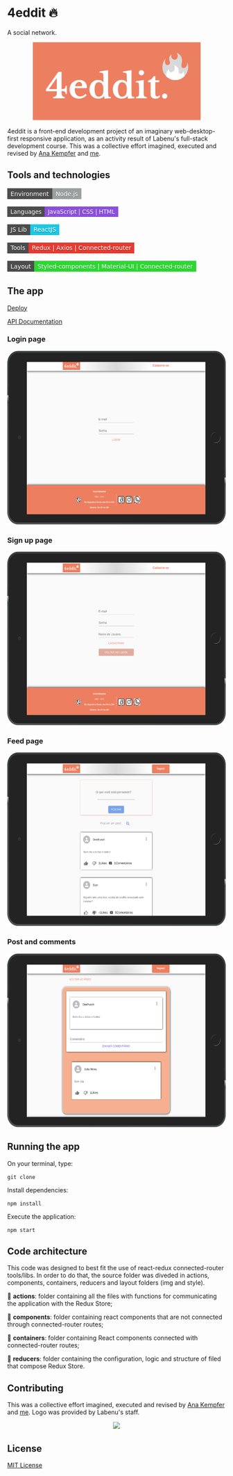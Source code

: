 
# 4eddit :fire:
A social network.

<p align="center">
<img src="https://github.com/Meira-JH/4eddit/blob/master/src/img/logo.png"/>
</p>

4eddit is a front-end development project of an imaginary web-desktop-first responsive application, as an activity result of Labenu's full-stack development course. This was a collective effort imagined, executed and revised by [Ana Kempfer](https://github.com/skempfer) and [me](https://github.com/Meira-JH).


## Tools and technologies

![Node.js environment](https://github.com/Meira-JH/futureEats/blob/master/futureEats/src/imgs/EnvironmentNodejs.png)

![Languages JS CSS HTML](https://github.com/Meira-JH/futureEats/blob/master/futureEats/src/imgs/languages.png)

![React Lib](https://github.com/Meira-JH/futureEats/blob/master/futureEats/src/imgs/JSLibReactJS.png)

![Dev tools](https://github.com/Meira-JH/futureEats/blob/master/futureEats/src/imgs/tools.png) 

![Layout tools](https://github.com/Meira-JH/futureEats/blob/master/futureEats/src/imgs/layout.png)

## The app

[Deploy]()

[API Documentation](https://documenter.getpostman.com/view/674905/SzYXXKEE?version=latest#08adf102-4d87-4f70-9dc3-b3c321b29739)

### Login page


<p align="center">
<img height="400px" src="https://github.com/Meira-JH/4eddit/blob/master/src/img/localhost_3000_(iPad)%20(4).png"/>
</p>

### Sign up page

<p align="center">
<img height="400px" src="https://github.com/Meira-JH/4eddit/blob/master/src/img/localhost_3000_(iPad)%20(2).png"/>
</p>


### Feed page

<p align="center">
<img height="400px" src="https://github.com/Meira-JH/4eddit/blob/master/src/img/localhost_3000_(iPad).png"/>
</p>

### Post and comments

<p align="center">
<img height="400px" src="https://github.com/Meira-JH/4eddit/blob/master/src/img/localhost_3000_feed(iPad).png"/>
</p>

## Running the app

On your terminal, type:

```
git clone 
```

Install dependencies:
```
npm install
```

Execute the application:
```
npm start 
```

## Code architecture
This code was designed to best fit the use of react-redux connected-router tools/libs. In order to do that, the source folder was diveded in actions, components, containers, reducers and layout folders (img and style).

:small_blue_diamond: **actions**: folder containing all the files with functions for communicating the application with the Redux Store;

:small_blue_diamond: **components**: folder containing react components that are not connected through connected-router routes;

:small_blue_diamond: **containers**: folder containing React components connected with connected-router routes;

:small_blue_diamond: **reducers**: folder containing the configuration, logic and structure of filed that compose Redux Store.

## Contributing
This was a collective effort imagined, executed and revised by [Ana Kempfer](https://github.com/skempfer) and [me](https://github.com/Meira-JH). Logo was provided by Labenu's staff.

<p align="center">
<img src="https://uploads-ssl.webflow.com/5e790d30d198385b09366d8f/5eb17dfd4a07be86d2b8951e_Labenu_principal_slogan.png"/>
</p>

## License
[MIT License](https://choosealicense.com/licenses/mit/)
